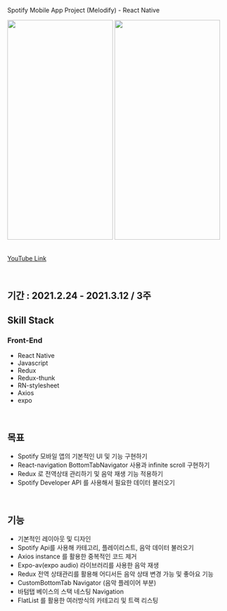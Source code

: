 Spotify Mobile App Project (Melodify) - React Native

<div>
  <img src="https://github.com/tjohnny93/rn_clone_project/blob/refactoring/%232/assets/onLoad.gif" width="240" height="500" />
  <img src="https://github.com/tjohnny93/rn_clone_project/blob/refactoring/%232/assets/basicFunction.gif" width="240" height="500" />
</div>
<br/>

[YouTube Link](https://www.youtube.com/watch?v=eWt_4aBinIg)

<br/>

## 기간 : 2021.2.24 - 2021.3.12 / 3주

## Skill Stack
### Front-End
- React Native
- Javascript
- Redux
- Redux-thunk
- RN-stylesheet
- Axios
- expo
<br/>

## 목표
- Spotify 모바일 앱의 기본적인 UI 및 기능 구현하기
- React-navigation BottomTabNavigator 사용과 infinite scroll 구현하기
- Redux 로  전역상태 관리하기 및 음악 재생 기능 적용하기
- Spotify Developer API 를 사용해서 필요한 데이터 불러오기
<br/>

## 기능
- 기본적인 레이아웃 및 디자인
- Spotify Api를 사용해 카테고리, 플레이리스트, 음악 데이터 불러오기
- Axios instance 를 활용한 중복적인 코드 제거
- Expo-av(expo audio) 라이브러리를 사용한 음악 재생
- Redux 전역 상태관리를 활용해 어디서든 음악 상태 변경 가능 및 좋아요 기능
- CustomBottomTab Navigator (음악 플레이어 부분)
- 바텀탭 베이스의 스택 네스팅 Navigation
- FlatList 를 활용한 여러방식의 카테고리 및 트랙 리스팅
<br/>
